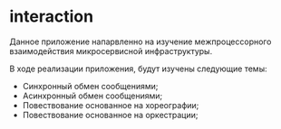 # interaction

Данное приложение напарвленно на изучение межпроцессорного взаимодействия микросервисной инфраструктуры.

В ходе реализации приложения, будут изучены следующие темы:
- Синхронный обмен сообщениями;
- Асинхронный обмен сообщениями;
- Повествование основанное на хореографии;
- Повествование основанное на оркестрации;
